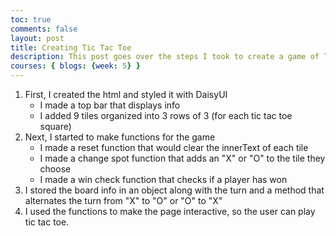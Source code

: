 ```yaml
---
toc: true
comments: false
layout: post
title: Creating Tic Tac Toe
description: This post goes over the steps I took to create a game of Tic Tac Toe.
courses: { blogs: {week: 5} }
---
```


1. First, I created the html and styled it with DaisyUI
    - I made a top bar that displays info
    - I added 9 tiles organized into 3 rows of 3 (for each tic tac toe square)
2. Next, I started to make functions for the game
    - I made a reset function that would clear the innerText of each tile
    - I made a change spot function that adds an "X" or "O" to the tile they choose
    - I made a win check function that checks if a player has won
3. I stored the board info in an object along with the turn and a method that alternates the turn from "X" to "O" or "O" to "X"
4. I used the functions to make the page interactive, so the user can play tic tac toe.